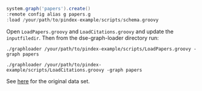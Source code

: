 ```groovy
system.graph('papers').create()
:remote config alias g papers.g
:load /your/path/to/pindex-example/scripts/schema.groovy
```

Open `LoadPapers.groovy` and `LoadCitations.groovy` and update the `inputfiledir`. Then from the dse-graph-loader directory run:

`./graphloader /your/path/to/pindex-example/scripts/LoadPapers.groovy -graph papers`

`./graphloader /your/path/to/pindex-example/scripts/LoadCitations.groovy -graph papers`

See [here](https://github.com/upulcranga/pindex) for the original data set.
